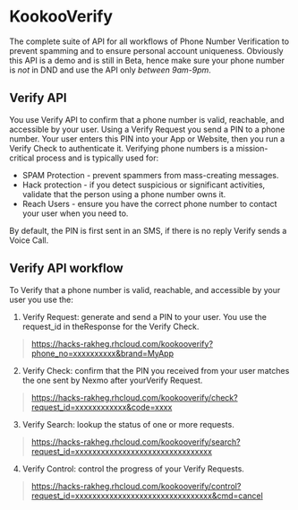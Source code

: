 # KookooVerify
The complete suite of API for all workflows of Phone Number Verification to prevent spamming and to ensure personal account uniqueness. Obviously this API is a demo and is still in Beta, hence make sure your phone number is *not* in DND and use the API only *between 9am-9pm*.

## Verify API
You use Verify API to confirm that a phone number is valid, reachable, and accessible by your user. Using a Verify Request you send
a PIN to a phone number. Your user enters this PIN into your App or Website, then you run a Verify Check to authenticate it.
Verifying phone numbers is a mission-critical process and is typically used for:
- SPAM Protection - prevent spammers from mass-creating messages.
- Hack protection - if you detect suspicious or significant activities, validate that the person using a phone number owns it.
- Reach Users - ensure you have the correct phone number to contact your user when you need to.

By default, the PIN is first sent in an SMS, if there is no reply Verify sends a Voice Call.

## Verify API workflow
To Verify that a phone number is valid, reachable, and accessible by your user you use the:

1. Verify Request: generate and send a PIN to your user. You use the request_id in theResponse for the Verify Check.
> https://hacks-rakheg.rhcloud.com/kookooverify?phone_no=xxxxxxxxxx&brand=MyApp

2. Verify Check: confirm that the PIN you received from your user matches the one sent by Nexmo after yourVerify Request.
> https://hacks-rakheg.rhcloud.com/kookooverify/check?request_id=xxxxxxxxxxxx&code=xxxx

3. Verify Search: lookup the status of one or more requests.
> https://hacks-rakheg.rhcloud.com/kookooverify/search?request_id=xxxxxxxxxxxxxxxxxxxxxxxxxxxxxxxx

4. Verify Control: control the progress of your Verify Requests.
> https://hacks-rakheg.rhcloud.com/kookooverify/control?request_id=xxxxxxxxxxxxxxxxxxxxxxxxxxxxxxxx&cmd=cancel

